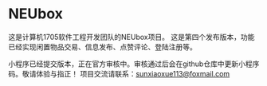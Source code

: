 # NEUbox

这是计算机1705软件工程开发团队的NEUbox项目。
这是第四个发布版本，功能已经实现闲置物品交易、信息发布、点赞评论、登陆注册等。

小程序已经提交版本，正在官方审核中。审核通过后会在github仓库中更新小程序码。敬请体验与指正！
项目交流请联系：sunxiaoxue113@foxmail.com


